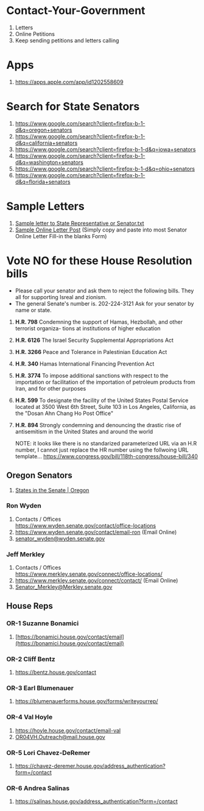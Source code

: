 

 
# Contact-Your-Government

1. Letters
2. Online Petitions
3. Keep sending petitions and letters calling

# Apps
1. https://apps.apple.com/app/id1202558609


# Search for State Senators
1. https://www.google.com/search?client=firefox-b-1-d&q=oregon+senators
2. https://www.google.com/search?client=firefox-b-1-d&q=california+senators
3. https://www.google.com/search?client=firefox-b-1-d&q=iowa+senators
4. https://www.google.com/search?client=firefox-b-1-d&q=washington+senators
5. https://www.google.com/search?client=firefox-b-1-d&q=ohio+senators
6. https://www.google.com/search?client=firefox-b-1-d&q=florida+senators

# Sample Letters
1. [Sample letter to State Representative or Senator.txt](./Sample%20letter%20to%20State%20Representative%20or%20Senator.txt)
2. [Sample Online Letter Post](./Sample%20Online%20Letter%20Post.txt)  (Simply copy and paste into most Senator Online Letter Fill-in the blanks Form) 

# Vote NO for these House Resolution bills
* Please call your senator and ask them to reject the following bills.  They all for supporting Isreal and zionism.
* The general Senate's number is.
202-224-3121
Ask for your senator by name or state.

1. **H.R. 798** Condemning the support of Hamas, Hezbollah, and other terrorist organiza-
tions at institutions of higher education
2. **H.R. 6126** 
The Israel Security Supplemental Appropriations Act
3. **H.R. 3266** 
Peace and Tolerance in Palestinian Education Act
4. **H.R. 340** 
Hamas International Financing Prevention Act
5. **H.R. 3774** To impose additional sanctions with respect to the importation or facilitation
of the importation of petroleum products from Iran, and for other purposes
6. **H.R. 599** 
To designate the facility of the United States Postal Service located at 3500 West 6th Street, Suite 103 in Los Angeles, California, as the "Dosan Ahn Chang Ho Post Office"
7. **H.R. 894** 
Strongly condemning and denouncing the drastic rise of antisemitism in the United States and around the world

   NOTE: it looks like there is no standarized parameterized URL via an H.R number, I cannot just replace the HR number using the follwoing URL template...
https://www.congress.gov/bill/118th-congress/house-bill/340

<h2>Oregon Senators</h2>
<ol>
	<li>
	<a jsname="UWckNb" data-jsarwt="1" data-usg="AOvVaw37NpZ253Yhx9MSHXoTZzqt" data-ved="2ahUKEwiE38ag-P6CAxWqIjQIHRlCAIsQFnoECCoQAQ" data-ctbtn="0" data-jrwt="1" data-cthref="chrome://browser/url?sa=t&rct=j&q=&esrc=s&source=web&cd=&ved=2ahUKEwiE38ag-P6CAxWqIjQIHRlCAIsQFnoECCoQAQ&url=https%3A%2F%2Fwww.senate.gov%2Fstates%2FOR%2Fintro.htm&usg=AOvVaw37NpZ253Yhx9MSHXoTZzqt&opi=89978449" href="https://www.google.com/url?sa=t&rct=j&q=&esrc=s&source=web&cd=&ved=2ahUKEwiE38ag-P6CAxWqIjQIHRlCAIsQFnoECCoQAQ&url=https%3A%2F%2Fwww.senate.gov%2Fstates%2FOR%2Fintro.htm&usg=AOvVaw37NpZ253Yhx9MSHXoTZzqt&opi=89978449">
	States in the Senate | Oregon<span jscontroller="msmzHf" jsaction="rcuQ6b:npT2md;PYDNKe:bLV6Bd;mLt3mc"></span></a></li>
</ol>
<h3>Ron Wyden</h3>
<ol>
	<li>Contacts / Offices<br>
	<a href="https://www.wyden.senate.gov/contact/office-locations">
	https://www.wyden.senate.gov/contact/office-locations</a></li>
	<li><a href="https://www.wyden.senate.gov/contact/email-ron">
	https://www.wyden.senate.gov/contact/email-ron</a> (Email Online)</li>
	<li> <a href="mailto:senator_wyden@wyden.senate.gov">
	senator_wyden@wyden.senate.gov</a></li>
</ol>
<h3>Jeff Merkley</h3>
<ol>
	<li>Contacts / Offices<br>
	<a href="https://www.merkley.senate.gov/connect/office-locations/">
	https://www.merkley.senate.gov/connect/office-locations/</a> </li>
	<li><a href="https://www.merkley.senate.gov/connect/contact/">
	https://www.merkley.senate.gov/connect/contact/</a> (Email Online)</li>
	<li> <a href="mailto:Senator_Merkley@Merkley.senate.gov">
	Senator_Merkley@Merkley.senate.gov</a></li>
</ol>

## House Reps

### OR-1 Suzanne Bonamici
1. [https://bonamici.house.gov/contact/email](https://bonamici.house.gov/contact/email)

### OR-2 Cliff Bentz
1. https://bentz.house.gov/contact

### OR-3 Earl Blumenauer 
1. https://blumenauerforms.house.gov/forms/writeyourrep/
	
### OR-4 Val Hoyle
1. https://hoyle.house.gov/contact/email-val
2. OR04VH.Outreach@mail.house.gov
       
### OR-5 Lori Chavez-DeRemer
1. https://chavez-deremer.house.gov/address_authentication?form=/contact
      
### OR-6 Andrea Salinas 
1. https://salinas.house.gov/address_authentication?form=/contact
